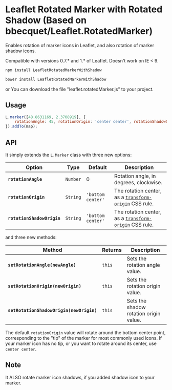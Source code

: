 Leaflet Rotated Marker with Rotated Shadow (Based on bbecquet/Leaflet.RotatedMarker)
===

Enables rotation of marker icons in Leaflet, and also rotation of marker shadow icons.

Compatible with versions 0.7.* and 1.* of Leaflet. Doesn't work on IE < 9.

```bash
npm install LeafletRotatedMarkerWithShadow
```
```bash
bower install LeafletRotatedMarkerWithShadow
```
or
You can download the file "leaflet.rotatedMarker.js" to your project.

Usage
---

```js
L.marker([48.8631169, 2.3708919], {
    rotationAngle: 45, rotationOrigin: 'center center', rotationShadowOrigin: 'left center'
}).addTo(map);
```

API
---

It simply extends the `L.Marker` class with three new options:

Option | Type | Default | Description  
-------|------|---------|------------
**`rotationAngle`** | `Number` | 0 | Rotation angle, in degrees, clockwise.
**`rotationOrigin`** | `String` | `'bottom center'` | The rotation center, as a [`transform-origin`](https://developer.mozilla.org/en-US/docs/Web/CSS/transform-origin) CSS rule.
**`rotationShadowOrigin`** | `String` | `'bottom center'` | The rotation center, as a [`transform-origin`](https://developer.mozilla.org/en-US/docs/Web/CSS/transform-origin) CSS rule.

and three new methods:

Method | Returns | Description
-------|---------|------------
**`setRotationAngle(newAngle)`** | `this` | Sets the rotation angle value.
**`setRotationOrigin(newOrigin)`** | `this` | Sets the rotation origin value.
**`setRotationShadowOrigin(newOrigin)`** | `this` | Sets the shadow rotation origin value.

The default `rotationOrigin` value will rotate around the bottom center point, corresponding to the "tip" of the marker for most commonly used icons. If your marker icon has no tip, or you want to rotate around its center, use `center center`.

Note
---

It ALSO rotate marker icon shadows, if you added shadow icon to your marker.
